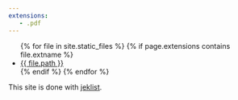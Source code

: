 ```yaml
---
extensions:
   - .pdf
---
```


<ul>
{% for file in site.static_files %}
{% if page.extensions contains file.extname %}
   <li><a href="{{ site.github.baseurl }}{{ file.path }}">{{ file.path }}</a></li>
{% endif %}
{% endfor %}
</ul>

This site is done with [jeklist](https://github.com/fgallaire/jeklist).
